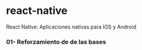 # react-native
React Native: Aplicaciones nativas para IOS y Android

### 01- Reforzamiento de de las bases